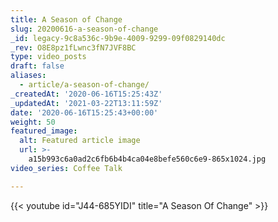 ```yaml
---
title: A Season of Change
slug: 20200616-a-season-of-change
_id: legacy-9c8a536c-9b9e-4009-9299-09f0829140dc
_rev: O8E8pz1fLwnc3fN7JVF8BC
type: video_posts
draft: false
aliases:
  - article/a-season-of-change/
_createdAt: '2020-06-16T15:25:43Z'
_updatedAt: '2021-03-22T13:11:59Z'
date: '2020-06-16T15:25:43+00:00'
weight: 50
featured_image:
  alt: Featured article image
  url: >-
    a15b993c6a0ad2c6fb6b4b4ca04e8befe560c6e9-865x1024.jpg
video_series: Coffee Talk

---
```

{{< youtube id="J44-685YIDI" title="A Season Of Change" >}}